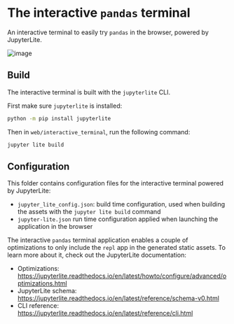 # The interactive `pandas` terminal

An interactive terminal to easily try `pandas` in the browser, powered by JupyterLite.

![image](https://user-images.githubusercontent.com/591645/175000291-e8c69f6f-5f2c-48d7-817c-cff05ab2cde9.png)

## Build

The interactive terminal is built with the `jupyterlite` CLI.

First make sure `jupyterlite` is installed:

```bash
python -m pip install jupyterlite
```

Then in `web/interactive_terminal`, run the following command:

```bash
jupyter lite build
```

## Configuration

This folder contains configuration files for the interactive terminal powered by JupyterLite:

- `jupyter_lite_config.json`: build time configuration, used when building the assets with the `jupyter lite build` command
- `jupyter-lite.json` run time configuration applied when launching the application in the browser

The interactive `pandas` terminal application enables a couple of optimizations to only include the `repl` app in the generated static assets.
To learn more about it, check out the JupyterLite documentation:

- Optimizations: https://jupyterlite.readthedocs.io/en/latest/howto/configure/advanced/optimizations.html
- JupyterLite schema: https://jupyterlite.readthedocs.io/en/latest/reference/schema-v0.html
- CLI reference: https://jupyterlite.readthedocs.io/en/latest/reference/cli.html
